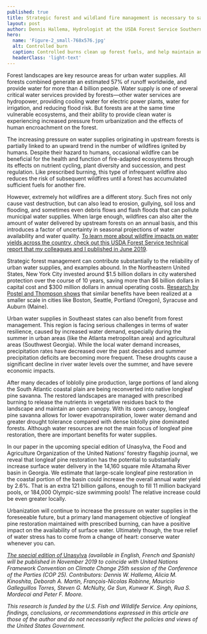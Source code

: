 ```yaml
---
published: true
title: Strategic forest and wildland fire management is necessary to safeguard urban water supplies
layout: post
author: Dennis Hallema, Hydrologist at the USDA Forest Service Southern Research Station
hero:
  name: 'Figure-2_small-768x576.jpg'
  alt: Controlled burn
  caption: Controlled burns clean up forest fuels, and help maintain an open canopy with benefits for forest water quality and quantity. Photo by Dennis Hallema.
  headerClass: 'light-text'
---
```

Forest landscapes are key resource areas for urban water supplies. All forests combined generate an estimated 57% of runoff worldwide, and provide water for more than 4 billion people. Water supply is one of several critical water services provided by forests—other water services are hydropower, providing cooling water for electric power plants, water for irrigation, and reducing flood risk. But forests are at the same time vulnerable ecosystems, and their ability to provide clean water is experiencing increased pressure from urbanization and the effects of human encroachment on the forest.

The increasing pressure on water supplies originating in upstream forests is partially linked to an upward trend in the number of wildfires ignited by humans. Despite their hazard to humans, occasional wildfire can be beneficial for the health and function of fire-adapted ecosystems through its effects on nutrient cycling, plant diversity and succession, and pest regulation. Like prescribed burning, this type of infrequent wildfire also reduces the risk of subsequent wildfires until a forest has accumulated sufficient fuels for another fire.

<!--more-->

However, extremely hot wildfires are a different story. Such fires not only cause vast destruction, but can also lead to erosion, gullying, soil loss and flooding, and sometimes even debris flows and flash floods that can pollute municipal water supplies. When large enough, wildfires can also alter the amount of water delivered by upstream forests on an annual basis, and this introduces a factor of uncertainty in seasonal projections of water availability and water quality. [To learn more about wildfire impacts on water yields across the country, check out this USDA Forest Service technical report that my colleagues and I published in June 2019](https://www.srs.fs.usda.gov/pubs/58095).

Strategic forest management can contribute substantially to the reliability of urban water supplies, and examples abound. In the Northeastern United States, New York City invested around $1.5 billion dollars in city watershed protection over the course of 10 years, saving more than $6 billion dollars in capital cost and $300 million dollars in annual operating costs. [Research by Postel and Thompson shows](https://onlinelibrary.wiley.com/doi/abs/10.1111/j.1477-8947.2005.00119.x) that similar benefits have been realized at a smaller scale in cities like Boston, Seattle, Portland (Oregon), Syracuse and Auburn (Maine).

Urban water supplies in Southeast states can also benefit from forest management. This region is facing serious challenges in terms of water resilience, caused by increased water demand, especially during the summer in urban areas (like the Atlanta metropolitan area) and agricultural areas (Southwest Georgia). While the local water demand increases, precipitation rates have decreased over the past decades and summer precipitation deficits are becoming more frequent. These droughts cause a significant decline in river water levels over the summer, and have severe economic impacts.

After many decades of loblolly pine production, large portions of land along the South Atlantic coastal plain are being reconverted into native longleaf pine savanna. The restored landscapes are managed with prescribed burning to release the nutrients in vegetative residues back to the landscape and maintain an open canopy. With its open canopy, longleaf pine savanna allows for lower evapotranspiration, lower water demand and greater drought tolerance compared with dense loblolly pine dominated forests. Although water resources are not the main focus of longleaf pine restoration, there are important benefits for water supplies.

In our paper in the upcoming special edition of Unasylva, the Food and Agriculture Organization of the United Nations’ forestry flagship journal, we reveal that longleaf pine restoration has the potential to substantially increase surface water delivery in the 14,160 square mile Altamaha River basin in Georgia. We estimate that large-scale longleaf pine restoration in the coastal portion of the basin could increase the overall annual water yield by 2.6%. That is an extra 121 billion gallons, enough to fill 11 million backyard pools, or 184,000 Olympic-size swimming pools! The relative increase could be even greater locally.

Urbanization will continue to increase the pressure on water supplies in the foreseeable future, but a primary land management objective of longleaf pine restoration maintained with prescribed burning, can have a positive impact on the availability of surface water. Ultimately though, the true relief of water stress has to come from a change of heart: conserve water whenever you can.

[_The special edition of_ Unasylva](http://www.fao.org/forestry/unasylva/) _(available in English, French and Spanish) will be published in November 2019 to coincide with United Nations Framework Convention on Climate Change 25th session of the Conference of the Parties (COP 25). Contributors: Dennis W. Hallema, Alicia M. Kinoshita, Deborah A. Martin, François-Nicolas Robinne, Mauricio Galleguillos Torres, Steven G. McNulty, Ge Sun, Kunwar K. Singh, Rua S. Mordecai and Peter F. Moore._

_This research is funded by the U.S. Fish and Wildlife Service. Any opinions, findings, conclusions, or recommendations expressed in this article are those of the author and do not necessarily reflect the policies and views of the United States Government._

